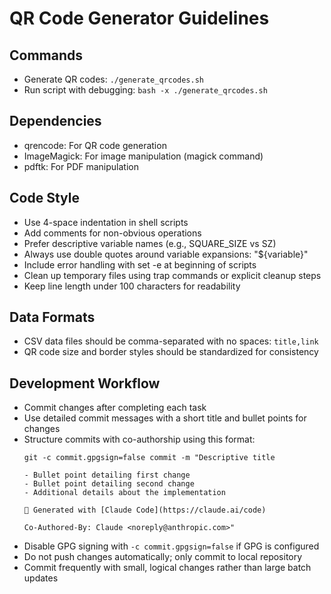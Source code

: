 # QR Code Generator Guidelines

## Commands
- Generate QR codes: `./generate_qrcodes.sh`
- Run script with debugging: `bash -x ./generate_qrcodes.sh`

## Dependencies
- qrencode: For QR code generation
- ImageMagick: For image manipulation (magick command)
- pdftk: For PDF manipulation

## Code Style
- Use 4-space indentation in shell scripts
- Add comments for non-obvious operations
- Prefer descriptive variable names (e.g., SQUARE_SIZE vs SZ)
- Always use double quotes around variable expansions: "${variable}"
- Include error handling with set -e at beginning of scripts
- Clean up temporary files using trap commands or explicit cleanup steps
- Keep line length under 100 characters for readability

## Data Formats
- CSV data files should be comma-separated with no spaces: `title,link`
- QR code size and border styles should be standardized for consistency

## Development Workflow
- Commit changes after completing each task
- Use detailed commit messages with a short title and bullet points for changes
- Structure commits with co-authorship using this format:
  ```
  git -c commit.gpgsign=false commit -m "Descriptive title

  - Bullet point detailing first change
  - Bullet point detailing second change
  - Additional details about the implementation

  🤖 Generated with [Claude Code](https://claude.ai/code)

  Co-Authored-By: Claude <noreply@anthropic.com>"
  ```
- Disable GPG signing with `-c commit.gpgsign=false` if GPG is configured
- Do not push changes automatically; only commit to local repository
- Commit frequently with small, logical changes rather than large batch updates
